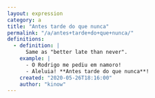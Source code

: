 ```yaml
---
layout: expression
category: a
title: "Antes tarde do que nunca"
permalink: "/a/antes+tarde+do+que+nunca/"
definitions:
  - definition: |
      Same as "better late than never".
    example: |
      - O Rodrigo me pediu em namoro!
      - Aleluia! **Antes tarde do que nunca**!
    created: "2020-05-26T18:16:00"
    author: "kinow"
---
```


